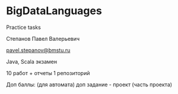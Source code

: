 # BigDataLanguages
Practice tasks

Степанов Павел Валерьевич

pavel.stepanov@bmstu.ru

Java, Scala
экзамен

10 работ + отчеты
1 репозиторий

Доп баллы: (для автомата)
доп задание - проект (часть проекта)
